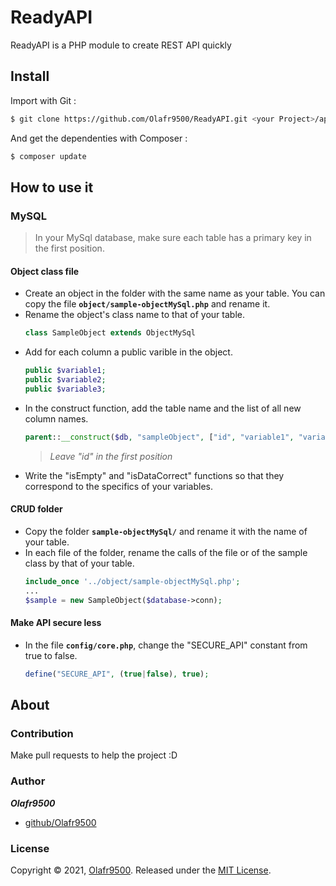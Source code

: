 # ReadyAPI
ReadyAPI is a PHP module to create REST API quickly
## Install
Import with Git :
```bash
$ git clone https://github.com/Olafr9500/ReadyAPI.git <your Project>/api
```

And get the dependenties with Composer :
```bash
$ composer update
```
## How to use it
### MySQL
> In your MySql database, make sure each table has a primary key in the first position.
#### Object class file
- Create an object in the folder with the same name as your table. You can copy the file **`object/sample-objectMySql.php`** and rename it.
- Rename the object's class name to that of your table.
    ```php
    class SampleObject extends ObjectMySql
    ```
- Add for each column a public varible in the object.
    ```php
    public $variable1;
    public $variable2;
    public $variable3;
    ```
- In the construct function, add the table name and the list of all new column names.
    ```php
    parent::__construct($db, "sampleObject", ["id", "variable1", "variable2", "variable3"]);
    ```
    > *Leave "id" in the first position*
- Write the "isEmpty" and "isDataCorrect" functions so that they correspond to the specifics of your variables.
#### CRUD folder
- Copy the folder **`sample-objectMySql/`** and rename it with the name of your table.
- In each file of the folder, rename the calls of the file or of the sample class by that of your table.
    ```php
    include_once '../object/sample-objectMySql.php';
    ...
    $sample = new SampleObject($database->conn);
    ```
#### Make API secure less
- In the file **`config/core.php`**, change the "SECURE_API" constant from true to false.
    ```php
    define("SECURE_API", (true|false), true);
    ```
## About
### Contribution
Make pull requests to help the project :D
### Author
***Olafr9500***
* [github/Olafr9500](https://github.com/Olafr9500)
### License
Copyright © 2021, [Olafr9500](https://github.com/Olafr9500).
Released under the [MIT License](LICENSE).